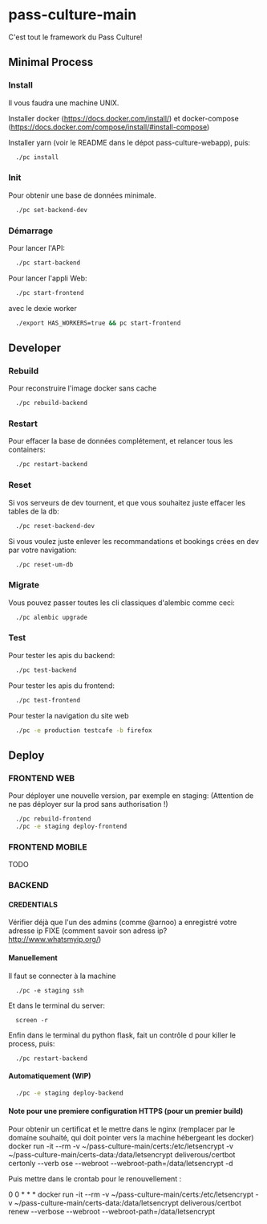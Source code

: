 # pass-culture-main

C'est tout le framework du Pass Culture!

## Minimal Process

### Install
  Il vous faudra une machine UNIX.

  Installer docker (https://docs.docker.com/install/) et docker-compose (https://docs.docker.com/compose/install/#install-compose)

  Installer yarn (voir le README dans le dépot pass-culture-webapp), puis:

  ```bash
    ./pc install
  ```

### Init
  Pour obtenir une base de données minimale.
  ```bash
    ./pc set-backend-dev
  ```

### Démarrage
  Pour lancer l'API:
  ```bash
    ./pc start-backend
  ```
  Pour lancer l'appli Web:
  ```bash
    ./pc start-frontend
  ```
  avec le dexie worker
  ```bash
    ./export HAS_WORKERS=true && pc start-frontend
  ```

## Developer

### Rebuild
  Pour reconstruire l'image docker sans cache
  ```bash
    ./pc rebuild-backend
  ```

### Restart
  Pour effacer la base de données complétement, et relancer tous les containers:
  ```bash
    ./pc restart-backend
  ```

### Reset
  Si vos serveurs de dev tournent, et que vous souhaitez juste effacer
  les tables de la db:
  ```bash
    ./pc reset-backend-dev
  ```
  Si vous voulez juste enlever les recommandations et bookings crées en dev par votre
  navigation:
  ```bash
    ./pc reset-um-db
  ```

### Migrate
  Vous pouvez passer toutes les cli classiques d'alembic
  comme ceci:
  ```bash
    ./pc alembic upgrade
  ```

### Test
  Pour tester les apis du backend:
  ```bash
    ./pc test-backend
  ```

  Pour tester les apis du frontend:
  ```bash
    ./pc test-frontend
  ```

  Pour tester la navigation du site web
  ```bash
    ./pc -e production testcafe -b firefox
  ```

## Deploy

### FRONTEND WEB
  Pour déployer une nouvelle version, par exemple en staging:
  (Attention de ne pas déployer sur la prod sans authorisation !)
  ```bash
    ./pc rebuild-frontend
    ./pc -e staging deploy-frontend
  ```

### FRONTEND MOBILE
  TODO

### BACKEND

#### CREDENTIALS

Vérifier déjà que l'un des admins (comme @arnoo) a
enregistré votre adresse ip FIXE (comment savoir son adress ip? http://www.whatsmyip.org/)

#### Manuellement
  Il faut se connecter à la machine
  ```
    ./pc -e staging ssh
  ```
  Et dans le terminal du server:
  ```
    screen -r
  ```
  Enfin dans le terminal du python flask, fait un contrôle d pour killer le process, puis:
  ```
    ./pc restart-backend
  ```

#### Automatiquement (WIP)
  ```bash
    ./pc -e staging deploy-backend
  ```

#### Note pour une premiere configuration HTTPS (pour un premier build)

  Pour obtenir un certificat et le mettre dans le nginx (remplacer <domaine> par le domaine souhaité, qui doit pointer vers la machine hébergeant les docker)
  docker run -it --rm -v ~/pass-culture-main/certs:/etc/letsencrypt       -v ~/pass-culture-main/certs-data:/data/letsencrypt       deliverous/certbot       certonly       --verb
  ose --webroot --webroot-path=/data/letsencrypt       -d <domaine>

  Puis mettre dans le crontab pour le renouvellement :

  0 0 * * * docker run -it --rm -v ~/pass-culture-main/certs:/etc/letsencrypt       -v ~/pass-culture-main/certs-data:/data/letsencrypt       deliverous/certbot       renew       --verbose
  --webroot --webroot-path=/data/letsencrypt
